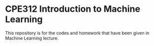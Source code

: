 # CPE312 Introduction to Machine Learning
This repository is for the codes and homework that have been given in Machine Learning lecture.
